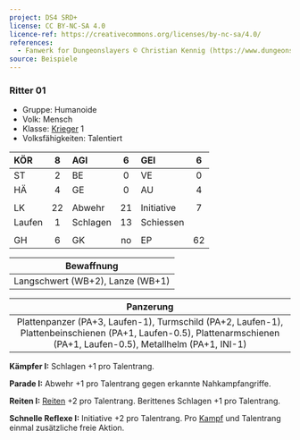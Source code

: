 ```yaml
---
project: DS4 SRD+
license: CC BY-NC-SA 4.0
licence-ref: https://creativecommons.org/licenses/by-nc-sa/4.0/
references: 
  - Fanwerk for Dungeonslayers © Christian Kennig (https://www.dungeonslayers.net/)
source: Beispiele
---
```


### Ritter 01

- Gruppe: Humanoide
- Volk: Mensch
- Klasse: [Krieger](../../grw/charaktere-klasse-krieger.md) 1
- Volksfähigkeiten: Talentiert

| KÖR    |  8  | AGI      |  6  | GEI        |  6  |
| :----- | :-: | :------- | :-: | :--------- | :-: |
| ST     |  2  | BE       |  0  | VE         |  0  |
| HÄ     |  4  | GE       |  0  | AU         |  4  |
|        |     |          |     |            |     |
| LK     | 22  | Abwehr   | 21  | Initiative |  7  |
| Laufen |  1  | Schlagen | 13  | Schiessen  |     |
|        |     |          |     |            |     |
| GH     |  6  | GK       | no  | EP         | 62  |

|            Bewaffnung            |
| :------------------------------: |
| Langschwert (WB+2), Lanze (WB+1) |

|                                                                              Panzerung                                                                               |
| :------------------------------------------------------------------------------------------------------------------------------------------------------------------: |
| Plattenpanzer (PA+3, Laufen-1), Turmschild (PA+2, Laufen-1), Plattenbeinschienen (PA+1, Laufen-0.5), Plattenarmschienen (PA+1, Laufen-0.5), Metallhelm (PA+1, INI-1) |

**Kämpfer I:** Schlagen +1 pro Talentrang.

**Parade I:** Abwehr +1 pro Talentrang gegen erkannte Nahkampfangriffe.

**Reiten I:** [Reiten](../../grw/talente/reiten.md) +2 pro Talentrang. Berittenes Schlagen +1 pro Talentrang.

**Schnelle Reflexe I:** Initiative +2 pro Talentrang. Pro [Kampf](../../grw/regeln-kampf.md) und Talentrang einmal zusätzliche freie Aktion.

